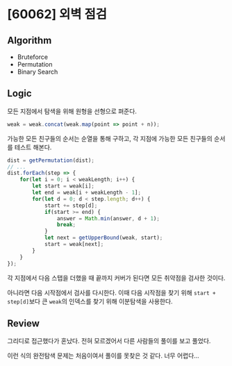 # [60062] 외벽 점검
## Algorithm
- Bruteforce
- Permutation
- Binary Search
## Logic
모든 지점에서 탐색을 위해 원형을 선형으로 펴준다.
```js
weak = weak.concat(weak.map(point => point + n));
```

가능한 모든 친구들의 순서는 순열을 통해 구하고,
각 지점에 가능한 모든 친구들의 순서를 테스트 해본다.

```js
dist = getPermutation(dist);
// ...
dist.forEach(step => {
    for(let i = 0; i < weakLength; i++) {
        let start = weak[i];
        let end = weak[i + weakLength - 1];
        for(let d = 0; d < step.length; d++) {
            start += step[d];
            if(start >= end) {
                answer = Math.min(answer, d + 1);
                break;
            }
            let next = getUpperBound(weak, start);
            start = weak[next];
        }
    }
});
```

각 지점에서 다음 스탭을 더했을 때 끝까지 커버가 된다면 모든 취약점을 검사한 것이다.

아니라면 다음 시작점에서 검사를 다시한다. 이때 다음 시작점을 찾기 위해 `start + step[d]`보다 큰 `weak`의 인덱스를 찾기 위해 이분탐색을 사용한다.

## Review
그리디로 접근했다가 혼났다. 전혀 모르겠어서 다른 사람들의 풀이를 보고 풀었다.

이런 식의 완전탐색 문제는 처음이여서 풀이를 못찾은 것 같다. 너무 어렵다...